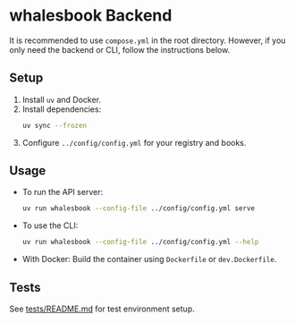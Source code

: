 # whalesbook Backend

It is recommended to use `compose.yml` in the root directory. However, if you only need the backend or CLI, follow the instructions below.

## Setup

1. Install `uv` and Docker.
2. Install dependencies:
   ```sh
   uv sync --frozen
   ```
3. Configure `../config/config.yml` for your registry and books.

## Usage

- To run the API server:
  ```sh
  uv run whalesbook --config-file ../config/config.yml serve
  ```
- To use the CLI:
  ```sh
  uv run whalesbook --config-file ../config/config.yml --help
  ```
- With Docker:
  Build the container using `Dockerfile` or `dev.Dockerfile`.

## Tests

See [tests/README.md](./tests/README.md) for test environment setup.
